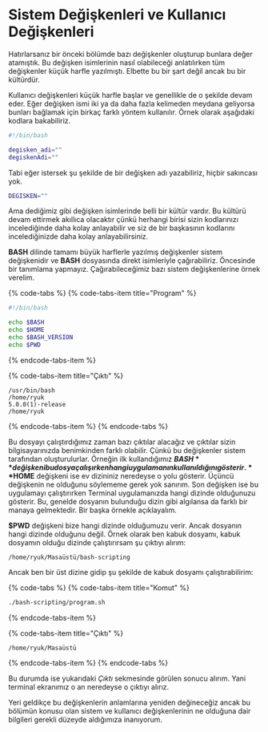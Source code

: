 # Sistem Değişkenleri ve Kullanıcı Değişkenleri

Hatırlarsanız bir önceki bölümde bazı değişkenler oluşturup bunlara değer atamıştık. Bu değişken isimlerinin nasıl olabileceği anlatılırken tüm değişkenler küçük harfle yazılmıştı. Elbette bu bir şart değil ancak bu bir kültürdür. 

Kullanıcı değişkenleri küçük harfle başlar ve genellikle de o şekilde devam eder. Eğer değişken ismi iki ya da daha fazla kelimeden meydana geliyorsa bunları bağlamak için birkaç farklı yöntem kullanılır. Örnek olarak aşağıdaki kodlara bakabiliriz.

```bash
#!/bin/bash

degisken_adi=""
degiskenAdi=""
```

Tabi eğer istersek şu şekilde de bir değişken adı yazabiliriz, hiçbir sakıncası yok.

```bash
DEGISKEN=""
```

Ama dediğimiz gibi değişken isimlerinde belli bir kültür vardır. Bu kültürü devam ettirmek akıllıca olacaktır çünkü herhangi birisi sizin kodlarınızı incelediğinde daha kolay anlayabilir ve siz de bir başkasının kodlarını incelediğinizde daha kolay anlayabilirsiniz.

**BASH** dilinde tamamı büyük harflerle yazılmış değişkenler sistem değişkenidir ve **BASH** dosyasında direkt isimleriyle çağırabiliriz. Öncesinde bir tanımlama yapmayız. Çağırabileceğimiz bazı sistem değişkenlerine örnek verelim.

{% code-tabs %}
{% code-tabs-item title="Program" %}
```bash
#!/bin/bash

echo $BASH
echo $HOME
echo $BASH_VERSION
echo $PWD
```
{% endcode-tabs-item %}

{% code-tabs-item title="Çıktı" %}
```
/usr/bin/bash
/home/ryuk
5.0.0(1)-release
/home/ryuk
```
{% endcode-tabs-item %}
{% endcode-tabs %}

Bu dosyayı çalıştırdığımız zaman bazı çıktılar alacağız ve çıktılar sizin bilgisayarınızda benimkinden farklı olabilir. Çünkü bu değişkenler sistem tarafından oluşturulurlar. Örneğin ilk kullandığımız **$BASH** değişkeni bu dosya çalışırken hangi uygulamanın kullanıldığını gösterir. **$HOME** değişkeni ise ev dizininiz neredeyse o yolu gösterir. Üçüncü değişkenin ne olduğunu söylememe gerek yok sanırım. Son değişken ise bu uygulamayı çalıştırırken Terminal uygulamanızda hangi dizinde olduğunuzu gösterir. Bu, genelde dosyanın bulunduğu dizin gibi algılansa da farklı bir manaya gelmektedir. Bir başka örnekle açıklayalım.

**$PWD** değişkeni bize hangi dizinde olduğumuzu verir. Ancak dosyanın hangi dizinde olduğunu değil. Örnek olarak ben kabuk dosyamı, kabuk dosyamın olduğu dizinde çalıştırırsam şu çıktıyı alırım:

```text
/home/ryuk/Masaüstü/bash-scripting
```

Ancak ben bir üst dizine gidip şu şekilde de kabuk dosyamı çalıştırabilirim:

{% code-tabs %}
{% code-tabs-item title="Komut" %}
```bash
./bash-scripting/program.sh
```
{% endcode-tabs-item %}

{% code-tabs-item title="Çıktı" %}
```
/home/ryuk/Masaüstü
```
{% endcode-tabs-item %}
{% endcode-tabs %}

Bu durumda ise yukarıdaki _Çıktı_ sekmesinde görülen sonucu alırım. Yani terminal ekranımız o an neredeyse o çıktıyı alırız.

Yeri geldikçe bu değişkenlerin anlamlarına yeniden değineceğiz ancak bu bölümün konusu olan sistem ve kullanıcı değişkenlerinin ne olduğuna dair bilgileri gerekli düzeyde aldığımıza inanıyorum.

